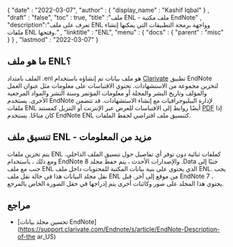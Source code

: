 {
  "date" : "2022-03-07",
  "author" : {
    "display_name" : "Kashif Iqbal"
} ,
  "draft" : "false",
  "toc" : true,
  "title" :"ملف ENL - ملف مكتبة EndNote" ,
  "description":"تعرف على ملف ENL وواجهة برمجة التطبيقات التي يمكنها إنشاء ملفات ENL وفتحها." ,
  "linktitle" : "ENL",
  "menu" : {
    "docs" : {
      "parent" : "misc"
}
} ,
  "lastmod" : "2022-03-07"
}

## ما هو ملف ENL؟

الملف بامتداد .enl هو ملف بيانات تم إنشاؤه باستخدام [Clarivate](https://support.clarivate.com/Endnote/s/؟language=en_US) تطبيق EndNote لتخزين مجموعة من الاستشهادات. تحتوي الاقتباسات على معلومات مثل عنوان العمل والمؤلف وتاريخ النشر والمجلة أو معلومات المؤتمر وسنة النشر والمواد المرجعية الأخرى. يستخدم EndNote لإدارة الببليوجرافيات مع إنشاء الاستشهادات. قد تتضمن ملفات ENL أيضًا روابط إلى الاقتباسات للعرض عبر الإنترنت أو التنزيل كمستند [PDF](/ar/pdf/) إذا كان متاحًا. يستخدم EndNote ENL كتنسيق ملف افتراضي لحفظ الملفات.

## تنسيق ملف ENL - مزيد من المعلومات

يتم تخزين ملفات ENL كملفات ثنائية دون توفر أي تفاصيل حول تنسيق الملف الداخلي. ومع ذلك ، باستخدام EndNote 8 والإصدارات الأحدث ، يتم حفظ مجلد .Data جنبًا إلى جنب مع ملف ENL الذي يحتوي على بنية بيانات المكتبة للمحتويات داخل ملف ENL. يجب نقل مجلد البيانات هذا في حالة نقل ملف ENL من موقع إلى آخر. قبل EndNote 7 ، يحتوي هذا المجلد على صور وكائنات أخرى يتم إدراجها في حقل الصورة الخاص بالمرجع.

## مراجع

* [تحسين مجلد بيانات EndNote](https://support.clarivate.com/Endnote/s/article/EndNote-Description-of-the ar_US)

